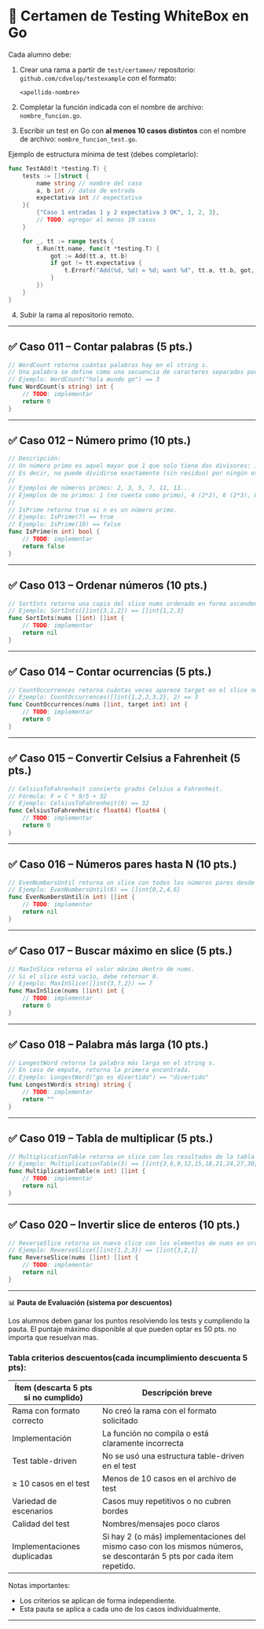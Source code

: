 # 📘 Certamen de Testing WhiteBox en Go

Cada alumno debe:

1. Crear una rama a partir de `test/certamen/` repositorio: `github.com/cdvelop/testexample` con el formato:

   ```
   <apellido-nombre>
   ```
2. Completar la función indicada con el nombre de archivo: `nombre_funcion.go`.

3. Escribir un test en Go con **al menos 10 casos distintos** con el nombre de archivo: `nombre_funcion_test.go`.

Ejemplo de estructura mínima de test (debes completarlo):

```go
func TestAdd(t *testing.T) {
	tests := []struct {
		name string // nombre del caso
		a, b int // datos de entrada
		expectativa int // expectativa
	}{
		{"Caso 1 entradas 1 y 2 expectativa 3 OK", 1, 2, 3},
		// TODO: agregar al menos 10 casos
	}

	for _, tt := range tests {
		t.Run(tt.name, func(t *testing.T) {
			got := Add(tt.a, tt.b)
			if got != tt.expectativa {
				t.Errorf("Add(%d, %d) = %d; want %d", tt.a, tt.b, got, tt.expectativa)
			}
		})
	}
}
```


4. Subir la rama al repositorio remoto.

---

## ✅ Caso 011 – Contar palabras (5 pts.)

```go
// WordCount retorna cuántas palabras hay en el string s.
// Una palabra se define como una secuencia de caracteres separados por espacios.
// Ejemplo: WordCount("hola mundo go") == 3
func WordCount(s string) int {
	// TODO: implementar
	return 0
}
```

---

## ✅ Caso 012 – Número primo (10 pts.)

```go
// Descripción:
// Un número primo es aquel mayor que 1 que solo tiene dos divisores: 1 y él mismo.
// Es decir, no puede dividirse exactamente (sin residuo) por ningún otro número.
//
// Ejemplos de números primos: 2, 3, 5, 7, 11, 13...
// Ejemplos de no primos: 1 (no cuenta como primo), 4 (2*2), 6 (2*3), 8 (2*4).
//
// IsPrime retorna true si n es un número primo.
// Ejemplo: IsPrime(7) == true
// Ejemplo: IsPrime(10) == false
func IsPrime(n int) bool {
	// TODO: implementar
	return false
}

```

---

## ✅ Caso 013 – Ordenar números (10 pts.)

```go
// SortInts retorna una copia del slice nums ordenado en forma ascendente.
// Ejemplo: SortInts([]int{3,1,2}) == []int{1,2,3}
func SortInts(nums []int) []int {
	// TODO: implementar
	return nil
}
```

---

## ✅ Caso 014 – Contar ocurrencias (5 pts.)

```go
// CountOccurrences retorna cuántas veces aparece target en el slice nums.
// Ejemplo: CountOccurrences([]int{1,2,2,3,2}, 2) == 3
func CountOccurrences(nums []int, target int) int {
	// TODO: implementar
	return 0
}
```

---

## ✅ Caso 015 – Convertir Celsius a Fahrenheit (5 pts.)

```go
// CelsiusToFahrenheit convierte grados Celsius a Fahrenheit.
// Fórmula: F = C * 9/5 + 32
// Ejemplo: CelsiusToFahrenheit(0) == 32
func CelsiusToFahrenheit(c float64) float64 {
	// TODO: implementar
	return 0
}
```

---

## ✅ Caso 016 – Números pares hasta N (10 pts.)

```go
// EvenNumbersUntil retorna un slice con todos los números pares desde 0 hasta n (incluido).
// Ejemplo: EvenNumbersUntil(6) == []int{0,2,4,6}
func EvenNumbersUntil(n int) []int {
	// TODO: implementar
	return nil
}
```

---

## ✅ Caso 017 – Buscar máximo en slice (5 pts.)

```go
// MaxInSlice retorna el valor máximo dentro de nums.
// Si el slice está vacío, debe retornar 0.
// Ejemplo: MaxInSlice([]int{3,7,2}) == 7
func MaxInSlice(nums []int) int {
	// TODO: implementar
	return 0
}
```

---

## ✅ Caso 018 – Palabra más larga (10 pts.)

```go
// LongestWord retorna la palabra más larga en el string s.
// En caso de empate, retorna la primera encontrada.
// Ejemplo: LongestWord("go es divertido") == "divertido"
func LongestWord(s string) string {
	// TODO: implementar
	return ""
}
```

---

## ✅ Caso 019 – Tabla de multiplicar (5 pts.)

```go
// MultiplicationTable retorna un slice con los resultados de la tabla del número n, desde 1 hasta 10.
// Ejemplo: MultiplicationTable(3) == []int{3,6,9,12,15,18,21,24,27,30}
func MultiplicationTable(n int) []int {
	// TODO: implementar
	return nil
}
```

---

## ✅ Caso 020 – Invertir slice de enteros (10 pts.)

```go
// ReverseSlice retorna un nuevo slice con los elementos de nums en orden inverso.
// Ejemplo: ReverseSlice([]int{1,2,3}) == []int{3,2,1}
func ReverseSlice(nums []int) []int {
	// TODO: implementar
	return nil
}
```

---

📊 **Pauta de Evaluación (sistema por descuentos)**

Los alumnos deben ganar los puntos resolviendo los tests y cumpliendo la pauta. El puntaje máximo disponible al que pueden optar es 50 pts. no importa que resuelvan mas.

### Tabla criterios  descuentos(cada incumplimiento descuenta 5 pts):

| Ítem (descarta 5 pts si no cumplido)     | Descripción breve                                |
| ---------------------------------------- | ------------------------------------------------ |
| Rama con formato correcto                | No creó la rama con el formato solicitado        |
| Implementación                        | La función no compila o está claramente incorrecta |
| Test table-driven                      | No se usó una estructura table-driven en el test |
| ≥ 10 casos en el test                   | Menos de 10 casos en el archivo de test         |
| Variedad de escenarios                  | Casos muy repetitivos o no cubren bordes        |
| Calidad del test                        | Nombres/mensajes poco claros |
| Implementaciones duplicadas            | Si hay 2 (o más) implementaciones del mismo caso con los mismos números, se descontarán 5 pts por cada ítem repetido. |

Notas importantes:
- Los criterios se aplican de forma independiente.
- Esta pauta se aplica a cada uno de los casos individualmente.

---


